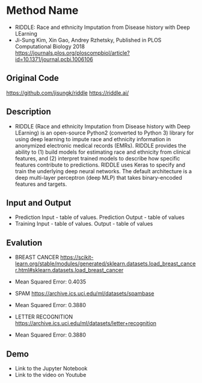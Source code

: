 # Method Name
- RIDDLE: Race and ethnicity Imputation from Disease history with Deep LEarning
- Ji-Sung Kim, Xin Gao, Andrey Rzhetsky, Published in PLOS Computational Biology 2018 <https://journals.plos.org/ploscompbiol/article?id=10.1371/journal.pcbi.1006106>

## Original Code
<https://github.com/jisungk/riddle>
<https://riddle.ai/>

## Description
- RIDDLE (Race and ethnicity Imputation from Disease history with Deep LEarning) is an open-source Python2 (converted to Python 3) library for using deep learning to impute race and ethnicity information in anonymized electronic medical records (EMRs). RIDDLE provides the ability to (1) build models for estimating race and ethnicity from clinical features, and (2) interpret trained models to describe how specific features contribute to predictions. RIDDLE uses Keras to specify and train the underlying deep neural networks. The default architecture is a deep multi-layer perceptron (deep MLP) that takes binary-encoded features and targets.

## Input and Output
- Prediction Input - table of values. Prediction Output - table of values 
- Training Input - table of values. Output - table of values 

## Evalution
- BREAST CANCER <https://scikit-learn.org/stable/modules/generated/sklearn.datasets.load_breast_cancer.html#sklearn.datasets.load_breast_cancer> 
- Mean Squared Error: 0.4035

- SPAM <https://archive.ics.uci.edu/ml/datasets/spambase>
- Mean Squared Error: 0.3880


- LETTER RECOGNITION <https://archive.ics.uci.edu/ml/datasets/letter+recognition>
- Mean Squared Error: 0.3880

## Demo
- Link to the Jupyter Notebook 
- Link to the video on Youtube
